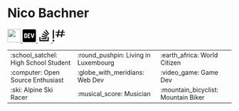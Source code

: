 # Nico Bachner

<a href="https://nicob.dev">
    <img src="https://uxwing.com/wp-content/themes/uxwing/download/10-brands-and-social-media/browser-safari.png" width="30" height="30">
</a>
<a target="_blank" rel=”noreferrer” href="https://dev.to/nicob">
    <img src="images/dev.svg" alt="Nico Bachner's DEV Profile" width="30" height="30" />
</a>
<a target="_blank" rel=”noreferrer” href="https://stackoverflow.com/users/story/13506524">
    <img src="images/stackoverflow.svg" alt="Nico Bachner's Stack Overflow profile" width="30" height="30" />
</a>
<a target="_blank" rel=”noreferrer” href="https://code.golf/golfers/nico-bachner">
    <img src="images/codegolf.svg" alt="Nico Bachner's Code Golf profile" width="30" height="30" />
</a>

<table>
<tr>
    <td>:school_satchel: High School Student</td>
    <td>:round_pushpin: Living in Luxembourg</td>
    <td>:earth_africa: World Citizen</td>
</tr>
<tr>
    <td>:computer: Open Source Enthusiast</td>
    <td>:globe_with_meridians: Web Dev</td>
    <td>:video_game: Game Dev</td>
</tr>
<tr>
    <td>:ski: Alpine Ski Racer</td>
    <td>:musical_score: Musician</td>
    <td>:mountain_bicyclist: Mountain Biker</td>
</tr>
</table>
